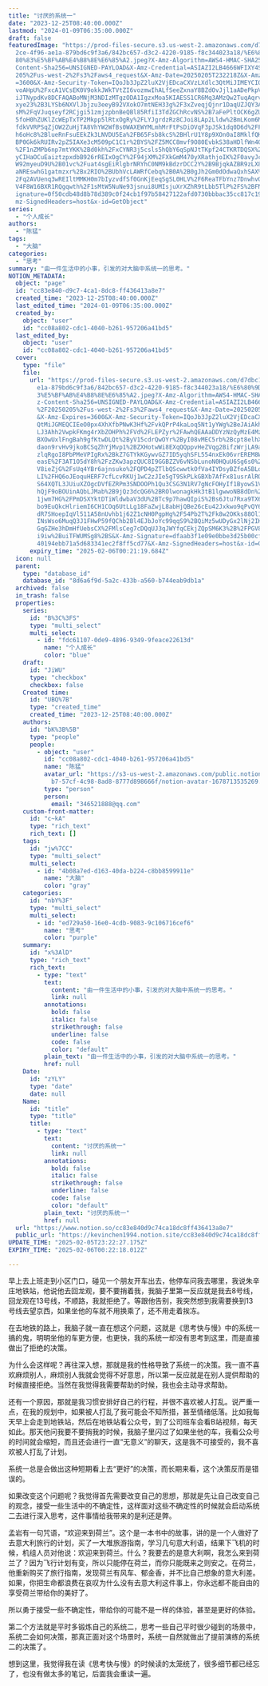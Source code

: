 ```yaml
---
title: "讨厌的系统一"
date: "2023-12-25T08:40:00.000Z"
lastmod: "2024-01-09T06:35:00.000Z"
draft: false
featuredImage: "https://prod-files-secure.s3.us-west-2.amazonaws.com/d7dbc101-8\
  2ce-4f96-ae1a-879bd6c9f3a6/842bc657-d3c2-4220-9185-f8c344023a18/%E6%80%9D%E8%\
  80%83%E5%BF%AB%E4%B8%8E%E6%85%A2.jpeg?X-Amz-Algorithm=AWS4-HMAC-SHA256&X-Amz-\
  Content-Sha256=UNSIGNED-PAYLOAD&X-Amz-Credential=ASIAZI2LB4666WFIXY4S%2F20250\
  205%2Fus-west-2%2Fs3%2Faws4_request&X-Amz-Date=20250205T232218Z&X-Amz-Expires\
  =3600&X-Amz-Security-Token=IQoJb3JpZ2luX2VjEDcaCXVzLXdlc3QtMiJIMEYCIQDh2Y96Dz\
  voAHpU%2FxcA1VCsEK0V9okkJWkTVtZI6vozmwIhALfSeeZxnaY8BZdOvJjl1aADePkpV45ZpWNLF\
  iJTNypdKv8DCFAQABoMNjM3NDIzMTgzODA1IgzxMoa5KIAESS1CR6Mq3AMzQw2TuqAqrvOekLrC3k\
  xye23%2B3LYSb6NXVlJbjzu3eeyB92VXokO7mtNEH33g%2F3xZveqjQjnr1DaqUZJQY3ASOJP7G7E\
  sM%2FqVJuqseyf2RCjgi51zmjzpbnBeQBl85RfiI3TdZGChRcvNS%2B7aFePltOCK6gZUPrd%2B6e\
  5foH0hZUKlZcWEpTxTP2Mkpp5lRtxOgRy%2FLYJgrdzRz8CJoi8LAp2Lldw%2BmLKom6MtuWBA%2B\
  fdkVVRPSqZjOW2ZuHjTA8VhYW2WfBs0WAXEWYMLmhMrFtPsDiOVqF3pJSk1dq0D6d%2FFMCF64u4m\
  h6oHc8%2BlueRnFsuEEkZk3LNVDU5Ea%2FB65Fsb8kcS%2BHlrU1Y8p9XOn0aI8MklfQHleZENm%2\
  BP0Gk6kRUIRv2pZ5IAXe3cM509pC1C1r%2BYS%2FZ5MCC8mvf9O80EvbkS38aHDlfWn40CqmNMQ6w\
  %2F1nZMPb6np7mtYKK%2Bd0kh%2FxCYNR3j5csls5hQbY6qSpNJtTKpf24CTKRTDQSX%2BXCeMrcJ\
  yCIHaOCuEaiztzpxdbB926rREIxOgCY%2F94jXM%2FXkGmM470yXRathjoIK%2F0avyJcmcbkwbYh\
  W92myeuD9U%2B01vc%2Fuat4sgEiRlgbrNRYhC0NM9kBdzrDCC2Y%2B9BjqkAZBR9zLX8L9Wa8SNN\
  aNREswhG1gatmzxr%2Bx2RIO%2BUbhVcLAWRfCebq%2B0A%2B0gJh2Gm0dOdwaQxhSAX%2BroK6m%\
  2Fq2AVUenq3wREIltMMKH0m7bIyzvdfSf0GnKjEeqSgSL0HLV%2F6ReaTFbYnz7DnwhvQE2st5ZDU\
  V4F8W16BXR1RQgqwth%2F1sMtW5NuNe93jsnui8UMIsjuXrXZhR9tLbb5TlP%2FS%2BFN&X-Amz-S\
  ignature=0f50cdb48d8b78d389c0f24cb1f97b58427122afd0730bbbac35cc817c19c5b4&X-A\
  mz-SignedHeaders=host&x-id=GetObject"
series:
  - "个人成长"
authors:
  - "陈猛"
tags:
  - "大脑"
categories:
  - "思考"
summary: "由一件生活中的小事，引发的对大脑中系统一的思考。"
NOTION_METADATA:
  object: "page"
  id: "cc83e840-d9c7-4ca1-8dc8-ff436413a8e7"
  created_time: "2023-12-25T08:40:00.000Z"
  last_edited_time: "2024-01-09T06:35:00.000Z"
  created_by:
    object: "user"
    id: "cc08a802-cdc1-4040-b261-957206a41bd5"
  last_edited_by:
    object: "user"
    id: "cc08a802-cdc1-4040-b261-957206a41bd5"
  cover:
    type: "file"
    file:
      url: "https://prod-files-secure.s3.us-west-2.amazonaws.com/d7dbc101-82ce-4f96-a\
        e1a-879bd6c9f3a6/842bc657-d3c2-4220-9185-f8c344023a18/%E6%80%9D%E8%80%8\
        3%E5%BF%AB%E4%B8%8E%E6%85%A2.jpeg?X-Amz-Algorithm=AWS4-HMAC-SHA256&X-Am\
        z-Content-Sha256=UNSIGNED-PAYLOAD&X-Amz-Credential=ASIAZI2LB4662KVHOHSF\
        %2F20250205%2Fus-west-2%2Fs3%2Faws4_request&X-Amz-Date=20250205T232119Z\
        &X-Amz-Expires=3600&X-Amz-Security-Token=IQoJb3JpZ2luX2VjEDcaCXVzLXdlc3\
        QtMiJGMEQCIEeO0px4XhXfbPNwK3Hf%2FvkQPrP4kaLoq5Nt1yYWg%2BeJAiAkhLn2wco9w\
        LJ3Ahh2VwpkFKmg4rXbZOHPh%2FVd%2FLEPZyr%2FAwhQEAAaDDYzNzQyMzE4MzgwNSIM%2\
        BXOwUxlFngBah9gfKtwDLQt%2ByV15cdrQwOYr%2ByI08vMEC5rb%2Bcpt8elhXFylrPvnx\
        daon9rvHv9jkoBCSqZhYjMvp1%2BZXHotwWi8EXqQQppvHeZVqg2BifzWrjLA9aBJ2IqsuW\
        zlqRgoI8PbPMeVPIgRx%2BkZ7GTYkKGywvGZ7ID5yqhSFL554nxEk06vrEREM8WuWjd45Sd\
        easE%2F3AT1O5dY8h%2FzZKw3apzQUC8I9GGBZZV6vNSbLunoN0HQuU6Sg6s0%2BJJfW%2B\
        V8ieZjG%2FsUq4YBr6ajnsuko%2FQPD4pZTlbQScwwtkOfVa4IYDsyBZfoA5BLomseUikSU\
        LI%2FHQ6oJEoquHERF7cfLcvRKUj1wC2zJIe5gT9SkPLkGBXb7AfFx81usrAlRO145HYTk4\
        S64XQTL3JUiuXZOgcDVfEZRPm3SNDOOPh1Qu3CSG3N1RV7gNcFOHyIf1ByowS1VN6f1I%2F\
        hQjF9oBOUinAQbLJMab%2B9jQz3dcQG6%2BROlwonagkHk3tB1lgwwoNB8dDn%2BioARv1a\
        1jwm7HG%2FPmDSXYktDTiWldwbaV3dU%2BTc9p7hawQIpiS%2Bs6Jtu7Rxa9TX6xiT6SuHh\
        bo9EuQkcHlriemI6CH1COq6UtLLg18FaZwjL8abHjQBe26cEu42Jxkwo9qPvQY6pgHDAlV3\
        dR7SHoepIqVl511A58nUvhb1j62Z1cNH0PgpHg%2F54Pb2T%2Fk8w2OKks88Ol1Qv2fWNEp\
        INsWso6MuqQ3J1FHwP59fQChb2Bl4EJbJoYc99qqS9%2BQiMz5wUDyGx2lNj2IKmJM%2Bve\
        GqGZHe3hDmHfUebsCX%2FMlsCeg7cDQqUJ3qJWYfqCEkjZQpSM6K3%2B%2FPGV8E7CaHM82\
        i9iw%2BuiTFWUMSg8%2BS&X-Amz-Signature=dfaab3f1e09e0bbe3d25b00cfd46cdf23\
        40194ebb71a5d683341ec2f8ff5cd77&X-Amz-SignedHeaders=host&x-id=GetObject"
      expiry_time: "2025-02-06T00:21:19.684Z"
  icon: null
  parent:
    type: "database_id"
    database_id: "8d6a6f9d-5a2c-433b-a560-b744eab9db1a"
  archived: false
  in_trash: false
  properties:
    series:
      id: "B%3C%3FS"
      type: "multi_select"
      multi_select:
        - id: "fdc61107-0de9-4896-9349-9feace22613d"
          name: "个人成长"
          color: "blue"
    draft:
      id: "JiWU"
      type: "checkbox"
      checkbox: false
    Created time:
      id: "UBQ%7B"
      type: "created_time"
      created_time: "2023-12-25T08:40:00.000Z"
    authors:
      id: "bK%3B%5B"
      type: "people"
      people:
        - object: "user"
          id: "cc08a802-cdc1-4040-b261-957206a41bd5"
          name: "陈猛"
          avatar_url: "https://s3-us-west-2.amazonaws.com/public.notion-static.com/775523\
            b7-57cf-4c98-8ad8-8777d898666f/notion-avatar-1678713535269.png"
          type: "person"
          person:
            email: "346521888@qq.com"
    custom-front-matter:
      id: "c~kA"
      type: "rich_text"
      rich_text: []
    tags:
      id: "jw%7CC"
      type: "multi_select"
      multi_select:
        - id: "4b08a7ed-d163-40da-b224-c8bb8599911e"
          name: "大脑"
          color: "gray"
    categories:
      id: "nbY%3F"
      type: "multi_select"
      multi_select:
        - id: "ed729a50-16e0-4cdb-9083-9c106716cef6"
          name: "思考"
          color: "purple"
    summary:
      id: "x%3AlD"
      type: "rich_text"
      rich_text:
        - type: "text"
          text:
            content: "由一件生活中的小事，引发的对大脑中系统一的思考。"
            link: null
          annotations:
            bold: false
            italic: false
            strikethrough: false
            underline: false
            code: false
            color: "default"
          plain_text: "由一件生活中的小事，引发的对大脑中系统一的思考。"
          href: null
    Date:
      id: "zYLY"
      type: "date"
      date: null
    Name:
      id: "title"
      type: "title"
      title:
        - type: "text"
          text:
            content: "讨厌的系统一"
            link: null
          annotations:
            bold: false
            italic: false
            strikethrough: false
            underline: false
            code: false
            color: "default"
          plain_text: "讨厌的系统一"
          href: null
  url: "https://www.notion.so/cc83e840d9c74ca18dc8ff436413a8e7"
  public_url: "https://kevinchen1994.notion.site/cc83e840d9c74ca18dc8ff436413a8e7"
UPDATE_TIME: "2025-02-05T23:22:27.175Z"
EXPIRY_TIME: "2025-02-06T00:22:18.012Z"

---
```

<link rel="stylesheet" href="https://cdn.jsdelivr.net/npm/katex@0.16.2/dist/katex.min.css" integrity="sha384-bYdxxUwYipFNohQlHt0bjN/LCpueqWz13HufFEV1SUatKs1cm4L6fFgCi1jT643X" crossorigin="anonymous">


早上去上班走到小区门口，碰见一个朋友开车出去，他停车问我去哪里，我说朱辛庄地铁站，他说他去回龙观，要不要捎着我，我脑子里第一反应就是我去8号线，回龙观在13号线，不顺路，我就拒绝了。等跟他告别，我突然想到我需要换到13号线去望京西，如果坐他的车就不用换乘了，还不用走着挨冻。


在去地铁的路上，我脑子就一直在想这个问题，这就是《思考快与慢》中的系统一搞的鬼，明明坐他的车更方便，也更快，我的系统一却没有思考到这里，而是直接做出了拒绝的决策。


为什么会这样呢？再往深入想，那就是我的性格导致了系统一的决策。我一直不喜欢麻烦别人，麻烦别人我就会觉得不好意思，所以第一反应就是在别人提供帮助的时候直接拒绝。当然在我觉得我需要帮助的时候，我也会主动寻求帮助。


还有一个原因，那就是我习惯安排好自己的行程，并很不喜欢被人打乱。说严重一点，在我的规划中，如果被人打乱了我可能会不知所措，甚至情绪低落。比如我每天早上会走到地铁站，然后在地铁站看公众号，到了公司班车会看B站视频，每天如此。那天他问我要不要捎我的时候，我脑子里闪过了如果坐他的车，我看公众号的时间就会缩短，而且还会进行一直“无意义”的聊天，这是我不可接受的，我不喜欢被人打乱了计划。


系统一总是会做出这种短期看上去“更好”的决策，而长期来看，这个决策反而是错误的。


如果改变这个问题呢？我觉得首先需要改变自己的思想，那就是先让自己改变自己的观念，接受一些生活中的不确定性，这样面对这些不确定性的时候就会启动系统二去进行深入思考，这件事情给我带来的是利还是弊。


孟岩有一句咒语，“欢迎来到荷兰”。这个是一本书中的故事，讲的是一个人做好了去意大利旅行的计划，买了一大堆旅游指南，学习几句意大利语，结果下飞机的时候，机组人员对他说：欢迎来到荷兰。什么？我要去的是意大利啊，我怎么来到荷兰了？因为飞行计划有变，所以只能停在荷兰，而你只能既来之则安之。在荷兰，他重新购买了旅行指南，发现荷兰有风车、郁金香，并不比自己想象的意大利差。如果，你把生命都浪费在哀叹为什么没有去意大利这件事上，你永远都不能自由的享受荷兰带给你的美好了。


所以勇于接受一些不确定性，带给你的可能不是一样的体验，甚至是更好的体验。


第二个方法就是平时多锻炼自己的系统二，思考一些自己平时很少碰到的场景中，系统二会如何决策，那真正面对这个场景时，系统一自然就做出了提前演练的系统二的决策了。


想到这里，我觉得我在读《思考快与慢》的时候读的太笼统了，很多细节都已经忘了，也没有做太多的笔记，后面我会重读一遍。

